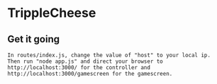 # TrippleCheese

## Get it going

	In routes/index.js, change the value of "host" to your local ip.
	Then run "node app.js" and direct your browser to http://localhost:3000/ for the controller and http://localhost:3000/gamescreen for the gamescreen.

